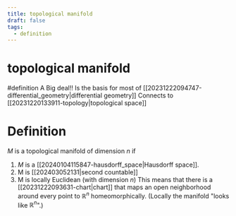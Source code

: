 ```yaml
---
title: topological manifold
draft: false
tags:
  - definition
---
```

# topological manifold
#definition
A Big deal!! Is the basis for most of [[20231222094747-differential_geometry|differential geometry]]
Connects to [[20231220133911-topology|topological space]]

# Definition
$M$ is a topological manifold of dimension $n$ if 
1. $M$ is a [[20240104115847-hausdorff_space|Hausdorff space]]. 
2. M is [[202403052131|second countable]]
3. M is locally Euclidean (with dimension $n$)
	This means that there is a [[20231222093631-chart|chart]] that maps an open neighborhood around every point to $\mathbb{R}^n$ homeomorphically. 
	(Locally the manifold "looks like $\mathbb{R}^n$".) 
	